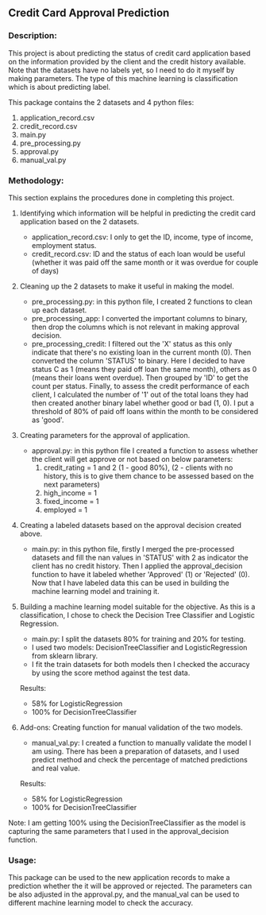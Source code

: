 ## Credit Card Approval Prediction

### Description:
This project is about predicting the status of credit card application based on the information provided by the client and the credit history available. Note that the datasets have no labels yet, so I need to do it myself by making parameters.
The type of this machine learning is classification which is about predicting label.

This package contains the 2 datasets and 4 python files:
1. application_record.csv
2. credit_record.csv
3. main.py
4. pre_processing.py
5. approval.py
6. manual_val.py

### Methodology:
This section explains the procedures done in completing this project.

1. Identifying which information will be helpful in predicting the credit card application based on the 2 datasets.
   - application_record.csv: I only to get the ID, income, type of income, employment status.
    - credit_record.csv: ID and the status of each loan would be useful (whether it was paid off the same month or it was overdue for couple of days)
    

2. Cleaning up the 2 datasets to make it useful in making the model.
    - pre_processing.py: in this python file, I created 2 functions to clean up each dataset.
    - pre_processing_app: I converted the important columns to binary, then drop the columns which is not relevant in making approval decision.
    - pre_processing_credit: I filtered out the 'X' status as this only indicate that there's no existing loan in the current month (0). Then converted the column 'STATUS' to binary. Here I decided to have status C as 1 (means they paid off loan the same month), others as 0 (means their loans went overdue). Then grouped by 'ID' to get the count per status. Finally, to assess the credit performance of each client, I calculated the number of '1' out of the total loans they had then created another binary label whether good or bad (1, 0). I put a threshold of 80% of paid off loans within the month to be considered as 'good'.
    

3. Creating parameters for the approval of application. 
   - approval.py: in this python file I created a function to assess whether the client will get approve or not based on below parameters:
        1. credit_rating = 1 and 2 (1 - good 80%), (2 - clients with no history, this is to give them chance to be assessed based on the next parameters)
       2. high_income = 1
       3. fixed_income = 1 
       4. employed = 1
    

4. Creating a labeled datasets based on the approval decision created above.
    - main.py: in this python file, firstly I merged the pre-processed datasets and fill the nan values in 'STATUS' with 2 as indicator the client has no credit history. Then I applied the approval_decision function to have it labeled whether 'Approved' (1) or 'Rejected' (0).
    Now that I have labeled data this can be used in building the machine learning model and training it.
      

5. Building a machine learning model suitable for the objective. As this is a classification, I chose to check the Decision Tree Classifier and Logistic Regression.
     - main.py: I split the datasets 80% for training and 20% for testing.
    - I used two models: DecisionTreeClassifier and LogisticRegression from sklearn library.
    - I fit the train datasets for both models then I checked the accuracy by using the score method against the test data. 
      
    Results:
    - 58% for LogisticRegression
    - 100% for DecisionTreeClassifier
    

6. Add-ons: Creating function for manual validation of the two models.
    - manual_val.py: I created a function to manually validate the model I am using. There has been a preparation of datasets, and I used predict method and check the percentage of matched predictions and real value.
    
    Results:
    - 58% for LogisticRegression
    - 100% for DecisionTreeClassifier
    
Note: I am getting 100% using the DecisionTreeClassifier as the model  is capturing the same parameters that I used in the approval_decision function.

### Usage:
This package can be used to the new application records to make a prediction whether the it will be approved or rejected. The parameters can be also adjusted in the approval.py, and the manual_val can be used to different machine learning model to check the accuracy.
    
    
    


